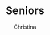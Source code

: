 ---
layout: post
title: Seniors
author: Christina
section: resources
categories: [resources, christina]
audience: ''
keywords: ''
goals: ''
actions: ''
---